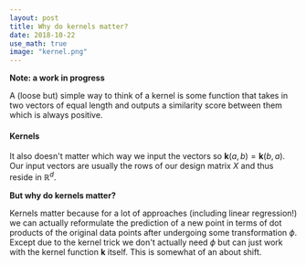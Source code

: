 ```yaml
---
layout: post
title: Why do kernels matter?
date: 2018-10-22
use_math: true
image: "kernel.png"
---
```


**Note: a work in progress**

A (loose but) simple way to think of a kernel is some function that takes in two vectors of equal length and outputs a similarity score between them which is always positive.

<!--more-->

#### Kernels

It also doesn't matter which way we input the vectors so $\textbf{k}(a,b) = \textbf{k}(b,a)$. Our input vectors are usually the rows of our design matrix $X$ and thus reside in $\mathbb{R}^d$.

**But why do kernels matter?**

Kernels matter because for a lot of approaches (including linear regression!) we can actually reformulate the prediction of a new point in terms of dot products of the original data points after undergoing some transformation $\phi$. Except due to the kernel trick we don't actually need $\phi$ but can just work with the kernel function $\textbf{k}$ itself. This is somewhat of an about shift.
